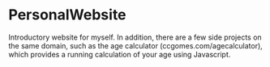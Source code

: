 # PersonalWebsite

Introductory website for myself. In addition, there are a few side projects on the same domain, 
such as the age calculator (ccgomes.com/agecalculator), which provides a running calculation 
of your age using Javascript.
